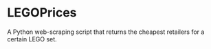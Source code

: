 # LEGOPrices
A Python web-scraping script that returns the cheapest retailers for a certain LEGO set.

